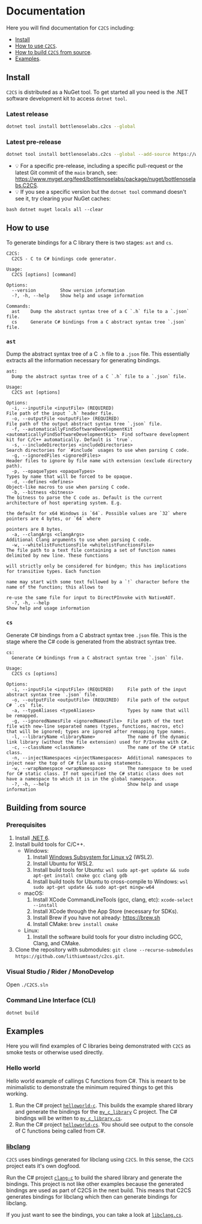 # Documentation

Here you will find documentation for `C2CS` including:

- [Install](#install)
- [How to use `C2CS`](#how-to-use).
- [How to build `C2CS` from source](#building-from-source).
- [Examples](#examples).

## Install

`C2CS` is distributed as a NuGet tool. To get started all you need is the .NET software development kit to access `dotnet tool`.

### Latest release

```bash
dotnet tool install bottlenoselabs.c2cs --global 
```

### Latest pre-release

```bash
dotnet tool install bottlenoselabs.c2cs --global --add-source https://www.myget.org/F/bottlenoselabs/api/v3/index.json --version "*-*"
```

- 💡 For a specific pre-release, including a specific pull-request or the latest Git commit of the `main` branch, see: https://www.myget.org/feed/bottlenoselabs/package/nuget/bottlenoselabs.C2CS.
- 💡 If you see a specific version but the `dotnet tool` command doesn't see it, try clearing your NuGet caches:
```
bash dotnet nuget locals all --clear
```

## How to use

To generate bindings for a C library there is two stages: `ast` and `cs`.

```
C2CS:
  C2CS - C to C# bindings code generator.

Usage:
  C2CS [options] [command]

Options:
  --version         Show version information
  -?, -h, --help    Show help and usage information

Commands:
  ast    Dump the abstract syntax tree of a C `.h` file to a `.json` file.
  cs     Generate C# bindings from a C abstract syntax tree `.json` file.
```

### `ast`

Dump the abstract syntax tree of a C `.h` file to a `.json` file. This essentially extracts all the information necessary for generating bindings.

```
ast:
  Dump the abstract syntax tree of a C `.h` file to a `.json` file.

Usage:
  C2CS ast [options]

Options:
  -i, --inputFile <inputFile> (REQUIRED)                                                   File path of the input `.h` header file.
  -o, --outputFile <outputFile> (REQUIRED)                                                 File path of the output abstract syntax tree `.json` file.
  -f, --automaticallyFindSoftwareDevelopmentKit <automaticallyFindSoftwareDevelopmentKit>  Find software development kit for C/C++ automatically. Default is `true`.
  -s, --includeDirectories <includeDirectories>                                            Search directories for `#include` usages to use when parsing C code.
  -g, --ignoredFiles <ignoredFiles>                                                        Header files to ignore by file name with extension (exclude directory path).
  -p, --opaqueTypes <opaqueTypes>                                                          Types by name that will be forced to be opaque.
  -d, --defines <defines>                                                                  Object-like macros to use when parsing C code.
  -b, --bitness <bitness>                                                                  The bitness to parse the C code as. Default is the current architecture of host operating system. E.g. 
                                                                                           the default for x64 Windows is `64`. Possible values are `32` where pointers are 4 bytes, or `64` where 
                                                                                           pointers are 8 bytes.
  -a, --clangArgs <clangArgs>                                                              Additional Clang arguments to use when parsing C code.
  -w, --whitelistFunctionsFile <whitelistFunctionsFile>                                    The file path to a text file containing a set of function names delimited by new line. These functions 
                                                                                           will strictly only be considered for bindgen; this has implications for transitive types. Each function 
                                                                                           name may start with some text followed by a `!` character before the name of the function; this allows to 
                                                                                           re-use the same file for input to DirectPInvoke with NativeAOT.
  -?, -h, --help                                                                           Show help and usage information
```

### `cs`

Generate C# bindings from a C abstract syntax tree `.json` file. This is the stage where the C# code is generated from the abstract syntax tree.

```
cs:
  Generate C# bindings from a C abstract syntax tree `.json` file.

Usage:
  C2CS cs [options]

Options:
  -i, --inputFile <inputFile> (REQUIRED)     File path of the input abstract syntax tree `.json` file.
  -o, --outputFile <outputFile> (REQUIRED)   File path of the output C# `.cs` file.
  -a, --typeAliases <typeAliases>            Types by name that will be remapped.
  -g, --ignoredNamesFile <ignoredNamesFile>  File path of the text file with new-line separated names (types, functions, macros, etc) that will be ignored; types are ignored after remapping type names.
  -l, --libraryName <libraryName>            The name of the dynamic link library (without the file extension) used for P/Invoke with C#.
  -c, --className <className>                The name of the C# static class.
  -n, --injectNamespaces <injectNamespaces>  Additional namespaces to inject near the top of C# file as using statements.
  -w, --wrapNamespace <wrapNamespace>        The namespace to be used for C# static class. If not specified the C# static class does not have a namespace to which it is in the global namespace.
  -?, -h, --help                             Show help and usage information
```

## Building from source

### Prerequisites

1. Install [.NET 6](https://dotnet.microsoft.com/download).
2. Install build tools for C/C++.
    - Windows:
      1. Install [Windows Subsystem for Linux v2](https://docs.microsoft.com/en-us/windows/wsl/install-win10) (WSL2).
      2. Install Ubuntu for WSL2.
      3. Install build tools for Ubuntu: ```wsl sudo apt-get update && sudo apt-get install cmake gcc clang gdb```
      4. Install build tools for Ubuntu to cross-compile to Windows: ```wsl sudo apt-get update && sudo apt-get mingw-w64```
    - macOS:
      1. Install XCode CommandLineTools (gcc, clang, etc): ```xcode-select --install```
      2. Install XCode through the App Store (necessary for SDKs).
      3. Install Brew if you have not already: https://brew.sh
      4. Install CMake: ```brew install cmake```
    - Linux:
      1. Install the software build tools for your distro including GCC, Clang, and CMake.
3. Clone the repository with submodules: `git clone --recurse-submodules https://github.com/lithiumtoast/c2cs.git`.

### Visual Studio / Rider / MonoDevelop

Open `./C2CS.sln`

### Command Line Interface (CLI)

`dotnet build`

## Examples

Here you will find examples of C libraries being demonstrated with `C2CS` as smoke tests or otherwise used directly.

### Hello world

Hello world example of callings C functions from C#. This is meant to be minimalistic to demonstrate the minimum required things to get this working.

1. Run the C# project [`helloworld-c`](/src/cs/examples/helloworld/helloworld-c/Program.cs). This builds the example shared library and generate the bindings for the [`my_c_library`](/src/cs/examples/helloworld/helloworld-c/my_c_library) C project. The C# bindings will be written to [`my_c_library.cs`](/src/cs/examples/helloworld/helloworld-cs/my_c_library.cs).
2. Run the C# project [`helloworld-cs`](/src/cs/examples/helloworld/helloworld-cs/Program.cs). You should see output to the console of C functions being called from C#.

### [libclang](./001_LIBCLANG.md)

`C2CS` uses bindings generated for libclang using `C2CS`. In this sense, the `C2CS` project eats it's own dogfood.

Run the C# project [`clang-c`](/src/dotnet/prod/libclang-c/Program.cs) to build the shared library and generate the bindings. This project is not like other examples because the generated bindings are used as part of C2CS in the next build. This means that C2CS generates bindings for libclang which then can generate bindings for libclang.

If you just want to see the bindings, you can take a look at [`libclang.cs`](/src/dotnet/prod/libclang-cs/libclang.cs).
